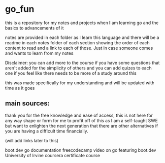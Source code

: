 # go_fun
 this is a repository for my notes and projects when I am learning go and the basics to advancements of it


notes are provided in each folder as I learn this language
and there will be a readme in each notes folder of each section 
showing the order of each content to read and a link to each of those. Just in case someone 
comes and wants to learn from my notes 

Disclaimer: you can add more to the course if you have some questions that aren't added for 
the simplicity of others and you can add quizes to each one if you feel like 
there needs to be more of a study around this

this was made specifically for my understanding and will be updated with time as it goes


## main sources:

<p>
thank you for the free knowledge and ease of access, this is not here for any way shape or form for me to profit off of this as I am a self-taught SWE but want to enlighten the next generation that there are other alternatives if you are having a difficult time financially.
</p>
(will add links later to this)

boot.dev 
go documentation
freecodecamp video on go featuring boot.dev 
University of Irvine coursera certificate course